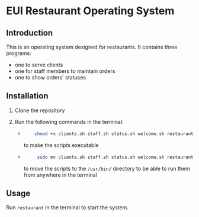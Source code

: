 # EUI Restaurant Operating System

## Introduction

This is an operating system designed for restaurants. It contains three programs:

- one to serve clients
- one for staff members to maintain orders
- one to show orders' statuses

## Installation

1. Clone the repository
2. Run the following commands in the terminal:

   - ```bash
         chmod +x clients.sh staff.sh status.sh welcome.sh restaurant.sh
     ```

     to make the scripts executable

   - ```bash
          sudo mv clients.sh staff.sh status.sh welcome.sh restaurant.sh restaurant_system.c /usr/bin/
     ```
     to move the scripts to the `/usr/bin/` directory to be able to run them from anywhere in the terminal

## Usage

Run `restaurant` in the terminal to start the system.
